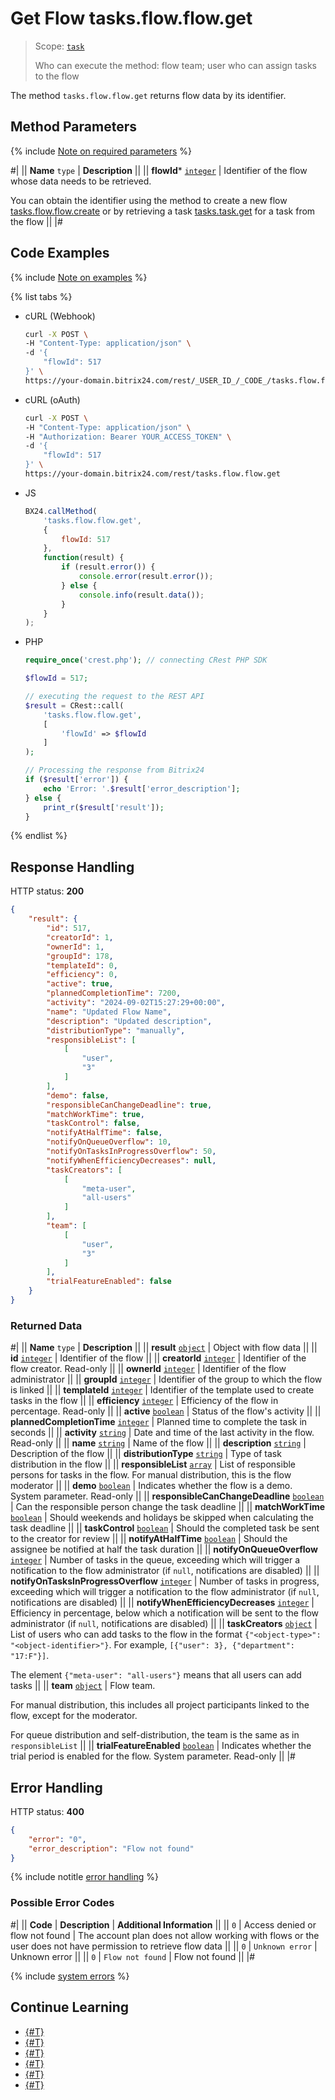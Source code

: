 # Get Flow tasks.flow.flow.get

> Scope: [`task`](../../scopes/permissions.md)
>
> Who can execute the method: flow team; user who can assign tasks to the flow

The method `tasks.flow.flow.get` returns flow data by its identifier.

## Method Parameters

{% include [Note on required parameters](../../../_includes/required.md) %}

#|
|| **Name**
`type` | **Description** ||
|| **flowId*** [`integer`](../../data-types.md) | Identifier of the flow whose data needs to be retrieved. 

You can obtain the identifier using the method to create a new flow [tasks.flow.flow.create](./tasks-flow-flow-create.md) or by retrieving a task [tasks.task.get](../tasks-task-get.md) for a task from the flow ||
|#

## Code Examples

{% include [Note on examples](../../../_includes/examples.md) %}

{% list tabs %}

- cURL (Webhook)

    ```bash
    curl -X POST \
    -H "Content-Type: application/json" \
    -d '{
        "flowId": 517
    }' \
    https://your-domain.bitrix24.com/rest/_USER_ID_/_CODE_/tasks.flow.flow.get
    ```

- cURL (oAuth)

    ```bash
    curl -X POST \
    -H "Content-Type: application/json" \
    -H "Authorization: Bearer YOUR_ACCESS_TOKEN" \
    -d '{
        "flowId": 517
    }' \
    https://your-domain.bitrix24.com/rest/tasks.flow.flow.get
    ```

- JS

    ```js
    BX24.callMethod(
        'tasks.flow.flow.get',
        {
            flowId: 517
        },
        function(result) {
            if (result.error()) {
                console.error(result.error());
            } else {
                console.info(result.data());
            }
        }
    );
    ```

- PHP

    ```php
    require_once('crest.php'); // connecting CRest PHP SDK

    $flowId = 517;

    // executing the request to the REST API
    $result = CRest::call(
        'tasks.flow.flow.get',
        [
            'flowId' => $flowId
        ]
    );

    // Processing the response from Bitrix24
    if ($result['error']) {
        echo 'Error: '.$result['error_description'];
    } else {
        print_r($result['result']);
    }
    ```

{% endlist %}

## Response Handling

HTTP status: **200**

```json
{
    "result": {
        "id": 517,
        "creatorId": 1,
        "ownerId": 1,
        "groupId": 178,
        "templateId": 0,
        "efficiency": 0,
        "active": true,
        "plannedCompletionTime": 7200,
        "activity": "2024-09-02T15:27:29+00:00",
        "name": "Updated Flow Name",
        "description": "Updated description",
        "distributionType": "manually",
        "responsibleList": [
            [
                "user",
                "3"
            ]
        ],
        "demo": false,
        "responsibleCanChangeDeadline": true,
        "matchWorkTime": true,
        "taskControl": false,
        "notifyAtHalfTime": false,
        "notifyOnQueueOverflow": 10,
        "notifyOnTasksInProgressOverflow": 50,
        "notifyWhenEfficiencyDecreases": null,
        "taskCreators": [
            [
                "meta-user",
                "all-users"
            ]
        ],
        "team": [
            [
                "user",
                "3"
            ]
        ],
        "trialFeatureEnabled": false
    }
}
```

### Returned Data

#|
|| **Name**
`type` | **Description** ||
|| **result** 
[`object`](../../data-types.md) | Object with flow data ||
|| **id** 
[`integer`](../../data-types.md) | Identifier of the flow ||
|| **creatorId** 
[`integer`](../../data-types.md) | Identifier of the flow creator. Read-only ||
|| **ownerId** 
[`integer`](../../data-types.md) | Identifier of the flow administrator ||
|| **groupId** 
[`integer`](../../data-types.md) | Identifier of the group to which the flow is linked ||
|| **templateId** 
[`integer`](../../data-types.md) | Identifier of the template used to create tasks in the flow ||
|| **efficiency** 
[`integer`](../../data-types.md) | Efficiency of the flow in percentage. Read-only ||
|| **active** 
[`boolean`](../../data-types.md) | Status of the flow's activity ||
|| **plannedCompletionTime** 
[`integer`](../../data-types.md) | Planned time to complete the task in seconds ||
|| **activity** 
[`string`](../../data-types.md) | Date and time of the last activity in the flow. Read-only ||
|| **name** 
[`string`](../../data-types.md) | Name of the flow ||
|| **description** 
[`string`](../../data-types.md) | Description of the flow ||
|| **distributionType** 
[`string`](../../data-types.md) | Type of task distribution in the flow ||
|| **responsibleList**
[`array`](../../data-types.md) | List of responsible persons for tasks in the flow. For manual distribution, this is the flow moderator ||
|| **demo** 
[`boolean`](../../data-types.md) | Indicates whether the flow is a demo. System parameter. Read-only ||
|| **responsibleCanChangeDeadline** 
[`boolean`](../../data-types.md) | Can the responsible person change the task deadline ||
|| **matchWorkTime** 
[`boolean`](../../data-types.md) | Should weekends and holidays be skipped when calculating the task deadline ||
|| **taskControl** 
[`boolean`](../../data-types.md) | Should the completed task be sent to the creator for review ||
|| **notifyAtHalfTime** 
[`boolean`](../../data-types.md) | Should the assignee be notified at half the task duration ||
|| **notifyOnQueueOverflow** 
[`integer`](../../data-types.md) | Number of tasks in the queue, exceeding which will trigger a notification to the flow administrator (if `null`, notifications are disabled) ||
|| **notifyOnTasksInProgressOverflow** 
[`integer`](../../data-types.md) | Number of tasks in progress, exceeding which will trigger a notification to the flow administrator (if `null`, notifications are disabled) ||
|| **notifyWhenEfficiencyDecreases** 
[`integer`](../../data-types.md) | Efficiency in percentage, below which a notification will be sent to the flow administrator (if `null`, notifications are disabled) ||
|| **taskCreators** 
[`object`](../../data-types.md) | List of users who can add tasks to the flow in the format `{"<object-type>": "<object-identifier>"}`. For example, `[{"user": 3}, {"department": "17:F"}]`.

The element `{"meta-user": "all-users"}` means that all users can add tasks ||
|| **team**
[`object`](../../data-types.md) | Flow team.

For manual distribution, this includes all project participants linked to the flow, except for the moderator. 

For queue distribution and self-distribution, the team is the same as in `responsibleList` ||
|| **trialFeatureEnabled** 
[`boolean`](../../data-types.md) | Indicates whether the trial period is enabled for the flow. System parameter. Read-only ||
|#

## Error Handling

HTTP status: **400**

```json
{
    "error": "0",
    "error_description": "Flow not found"
}
```

{% include notitle [error handling](../../../_includes/error-info.md) %}

### Possible Error Codes

#|
|| **Code** | **Description** | **Additional Information** ||
|| `0` | Access denied or flow not found | The account plan does not allow working with flows or the user does not have permission to retrieve flow data ||
|| `0` | `Unknown error` | Unknown error ||
|| `0` | `Flow not found` | Flow not found ||
|#

{% include [system errors](../../../_includes/system-errors.md) %}

## Continue Learning

- [{#T}](./tasks-flow-flow-create.md)
- [{#T}](./tasks-flow-flow-update.md)
- [{#T}](./tasks-flow-flow-delete.md)
- [{#T}](./tasks-flow-flow-is-exists.md)
- [{#T}](./tasks-flow-flow-activate.md)
- [{#T}](./tasks-flow-flow-pin.md)